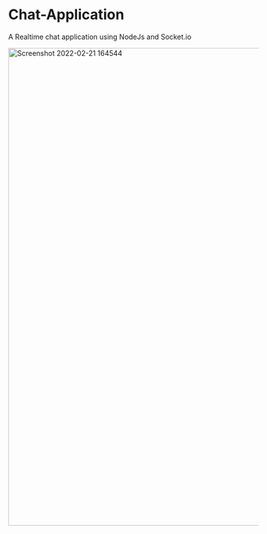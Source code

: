 # Chat-Application
A Realtime chat application using NodeJs and Socket.io




<img width="959" alt="Screenshot 2022-02-21 164544" src="https://user-images.githubusercontent.com/83805601/154945072-0e2696a4-3559-42d9-b233-b930026b0902.png">

